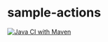 # sample-actions
[![Java CI with Maven](https://github.com/gepeldegui/sample-actions/actions/workflows/maven.yml/badge.svg)](https://github.com/gepeldegui/sample-actions/actions/workflows/maven.yml)
